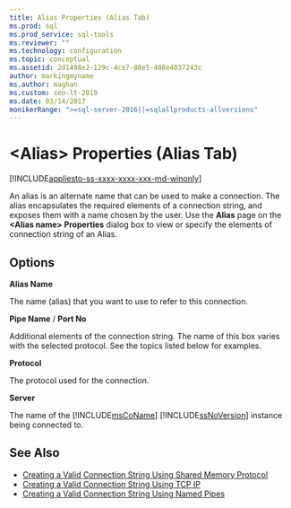 ```yaml
---
title: Alias Properties (Alias Tab)
ms.prod: sql
ms.prod_service: sql-tools
ms.reviewer: ""
ms.technology: configuration
ms.topic: conceptual
ms.assetid: 2d1498e2-129c-4ce7-88e5-408e4037243c
author: markingmyname
ms.author: maghan
ms.custom: seo-lt-2019
ms.date: 03/14/2017
monikerRange: ">=sql-server-2016||=sqlallproducts-allversions"
---
```


# &lt;Alias&gt; Properties (Alias Tab)

[!INCLUDE[appliesto-ss-xxxx-xxxx-xxx-md-winonly](../../includes/appliesto-ss-xxxx-xxxx-xxx-md-winonly.md)]

An alias is an alternate name that can be used to make a connection. The alias encapsulates the required elements of a connection string, and exposes them with a name chosen by the user. Use the **Alias** page on the **\<**Alias name**> Properties** dialog box to view or specify the elements of connection string of an Alias.

## Options

**Alias Name**

The name (alias) that you want to use to refer to this connection.  

**Pipe Name** / **Port No**  

Additional elements of the connection string. The name of this box varies with the selected protocol. See the topics listed below for examples.  

**Protocol**

The protocol used for the connection.

**Server**

The name of the [!INCLUDE[msCoName](../../includes/msconame-md.md)] [!INCLUDE[ssNoVersion](../../includes/ssnoversion-md.md)] instance being connected to.  

## See Also

- [Creating a Valid Connection String Using Shared Memory Protocol](../../tools/configuration-manager/creating-a-valid-connection-string-using-shared-memory-protocol.md)
- [Creating a Valid Connection String Using TCP IP](../../tools/configuration-manager/creating-a-valid-connection-string-using-tcp-ip.md)
- [Creating a Valid Connection String Using Named Pipes](https://msdn.microsoft.com/library/90930ff2-143b-4651-8ae3-297103600e4f)
